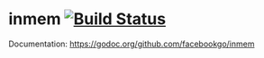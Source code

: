 inmem [![Build Status](https://secure.travis-ci.org/facebookgo/inmem.png)](https://travis-ci.org/facebookgo/inmem)
=====

Documentation: https://godoc.org/github.com/facebookgo/inmem
